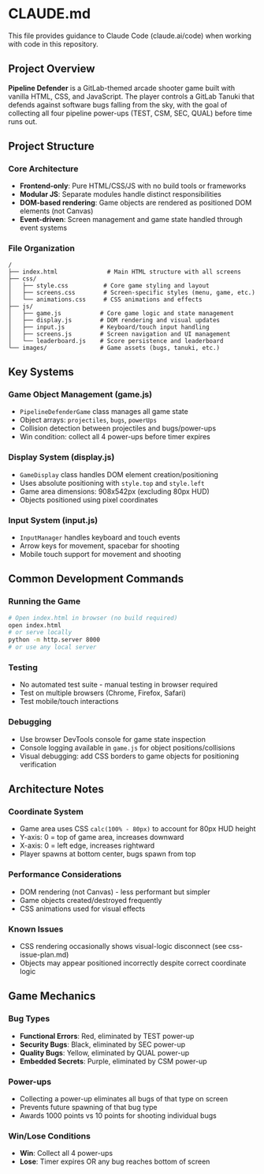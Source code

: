 # CLAUDE.md

This file provides guidance to Claude Code (claude.ai/code) when working with code in this repository.

## Project Overview

**Pipeline Defender** is a GitLab-themed arcade shooter game built with vanilla HTML, CSS, and JavaScript. The player controls a GitLab Tanuki that defends against software bugs falling from the sky, with the goal of collecting all four pipeline power-ups (TEST, CSM, SEC, QUAL) before time runs out.

## Project Structure

### Core Architecture
- **Frontend-only**: Pure HTML/CSS/JS with no build tools or frameworks
- **Modular JS**: Separate modules handle distinct responsibilities
- **DOM-based rendering**: Game objects are rendered as positioned DOM elements (not Canvas)
- **Event-driven**: Screen management and game state handled through event systems

### File Organization
```
/
├── index.html              # Main HTML structure with all screens
├── css/
│   ├── style.css          # Core game styling and layout
│   ├── screens.css        # Screen-specific styles (menu, game, etc.)
│   └── animations.css     # CSS animations and effects
├── js/
│   ├── game.js           # Core game logic and state management
│   ├── display.js        # DOM rendering and visual updates
│   ├── input.js          # Keyboard/touch input handling
│   ├── screens.js        # Screen navigation and UI management
│   └── leaderboard.js    # Score persistence and leaderboard
└── images/               # Game assets (bugs, tanuki, etc.)
```

## Key Systems

### Game Object Management (game.js)
- `PipelineDefenderGame` class manages all game state
- Object arrays: `projectiles`, `bugs`, `powerUps`
- Collision detection between projectiles and bugs/power-ups
- Win condition: collect all 4 power-ups before timer expires

### Display System (display.js)
- `GameDisplay` class handles DOM element creation/positioning
- Uses absolute positioning with `style.top` and `style.left`
- Game area dimensions: 908x542px (excluding 80px HUD)
- Objects positioned using pixel coordinates

### Input System (input.js)
- `InputManager` handles keyboard and touch events
- Arrow keys for movement, spacebar for shooting
- Mobile touch support for movement and shooting

## Common Development Commands

### Running the Game
```bash
# Open index.html in browser (no build required)
open index.html
# or serve locally
python -m http.server 8000
# or use any local server
```

### Testing
- No automated test suite - manual testing in browser required
- Test on multiple browsers (Chrome, Firefox, Safari)
- Test mobile/touch interactions

### Debugging
- Use browser DevTools console for game state inspection
- Console logging available in `game.js` for object positions/collisions
- Visual debugging: add CSS borders to game objects for positioning verification

## Architecture Notes

### Coordinate System
- Game area uses CSS `calc(100% - 80px)` to account for 80px HUD height
- Y-axis: 0 = top of game area, increases downward
- X-axis: 0 = left edge, increases rightward
- Player spawns at bottom center, bugs spawn from top

### Performance Considerations
- DOM rendering (not Canvas) - less performant but simpler
- Game objects created/destroyed frequently
- CSS animations used for visual effects

### Known Issues
- CSS rendering occasionally shows visual-logic disconnect (see css-issue-plan.md)
- Objects may appear positioned incorrectly despite correct coordinate logic

## Game Mechanics

### Bug Types
- **Functional Errors**: Red, eliminated by TEST power-up
- **Security Bugs**: Black, eliminated by SEC power-up
- **Quality Bugs**: Yellow, eliminated by QUAL power-up
- **Embedded Secrets**: Purple, eliminated by CSM power-up

### Power-ups
- Collecting a power-up eliminates all bugs of that type on screen
- Prevents future spawning of that bug type
- Awards 1000 points vs 10 points for shooting individual bugs

### Win/Lose Conditions
- **Win**: Collect all 4 power-ups
- **Lose**: Timer expires OR any bug reaches bottom of screen